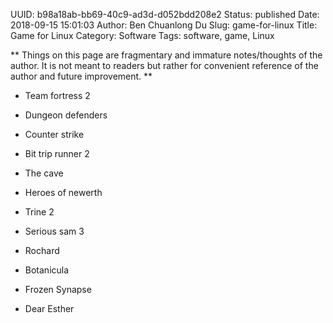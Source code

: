 UUID: b98a18ab-bb69-40c9-ad3d-d052bdd208e2
Status: published
Date: 2018-09-15 15:01:03
Author: Ben Chuanlong Du
Slug: game-for-linux
Title: Game for Linux
Category: Software
Tags: software, game, Linux

**
Things on this page are
fragmentary and immature notes/thoughts of the author.
It is not meant to readers
but rather for convenient reference of the author and future improvement.
**

- Team fortress 2

- Dungeon defenders

- Counter strike

- Bit trip runner 2

- The cave

- Heroes of newerth

- Trine 2

- Serious sam 3

- Rochard

- Botanicula

- Frozen Synapse

- Dear Esther
